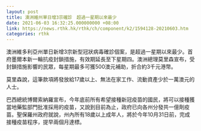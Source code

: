 ```yaml
---
layout: post
title: 澳洲維州單日增3宗確診　超過一星期以來最少
date: 2021-06-03 16:32:25.000000000 +08:00
link: https://news.rthk.hk/rthk/ch/component/k2/1594128-20210603.htm
categories: rthk
---
```


澳洲維多利亞州單日新增3宗新型冠狀病毒確診個案，是超過一星期以來最少。首府墨爾本新一輪抗疫封鎖措施，有效期延長至下星期四。澳洲總理莫里森宣布，受封鎖措施影響的民眾，每星期最多可獲500澳元補助，折合約3千元港幣。

莫里森說，這筆款項將發放給17歲以上、無法在家工作、流動資產少於一萬澳元的人士。

巴西總統博爾索納羅宣布，今年底前所有希望接種新冠疫苗的國民，將可以接種獲當地藥監部門批准採用的疫苗，又說到目前為止，政府已向各州分發共一億劑疫苗。聖保羅州政府就說，州內所有18歲以上成年人，將於今年10月31日前，完成接種疫苗程序，提早兩個月達標。
